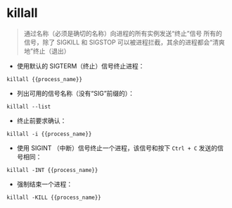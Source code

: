 # killall

> 通过名称（必须是确切的名称）向进程的所有实例发送“终止”信号
> 所有的信号，除了 SIGKILL 和 SIGSTOP 可以被进程拦截，其余的进程都会“清爽地”终止（退出）

- 使用默认的 SIGTERM（终止）信号终止进程：

`killall {{process_name}}`

- 列出可用的信号名称（没有“SIG”前缀的）：

`killall --list`

- 终止前要求确认：

`killall -i {{process_name}}`

- 使用 SIGINT （中断）信号终止一个进程，该信号和按下 `Ctrl + C` 发送的信号相同：

`killall -INT {{process_name}}`

- 强制结束一个进程：

`killall -KILL {{process_name}}`

[#]: contributors: ([王兴宇，Linux 中國]，[张益兴])